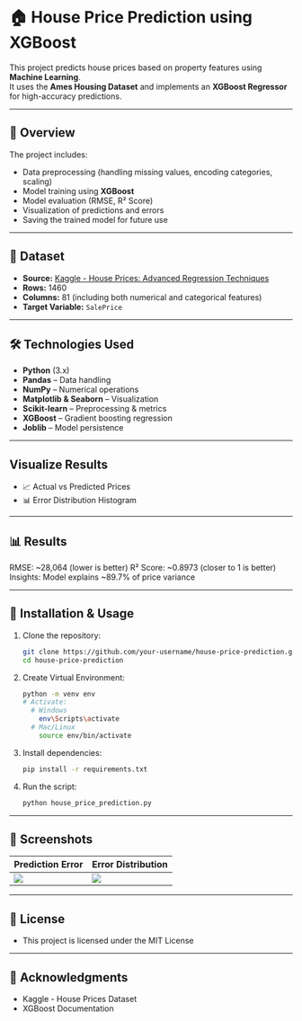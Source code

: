# 🏠 House Price Prediction using XGBoost

This project predicts house prices based on property features using **Machine Learning**.  
It uses the **Ames Housing Dataset** and implements an **XGBoost Regressor** for high-accuracy predictions.  

---

## 📌 Overview

The project includes:
- Data preprocessing (handling missing values, encoding categories, scaling)
- Model training using **XGBoost**
- Model evaluation (RMSE, R² Score)
- Visualization of predictions and errors
- Saving the trained model for future use

---

## 📂 Dataset
- **Source:** [Kaggle - House Prices: Advanced Regression Techniques](https://www.kaggle.com/c/house-prices-advanced-regression-techniques)
- **Rows:** 1460  
- **Columns:** 81 (including both numerical and categorical features)  
- **Target Variable:** `SalePrice`

---

## 🛠 Technologies Used
- **Python** (3.x)
- **Pandas** – Data handling
- **NumPy** – Numerical operations
- **Matplotlib & Seaborn** – Visualization
- **Scikit-learn** – Preprocessing & metrics
- **XGBoost** – Gradient boosting regression
- **Joblib** – Model persistence

---

## Visualize Results

- 📈 Actual vs Predicted Prices
- 📊 Error Distribution Histogram

---

## 📊 Results

RMSE: ~28,064 (lower is better)
R² Score: ~0.8973 (closer to 1 is better)
Insights: Model explains ~89.7% of price variance

---

## 🚀 Installation & Usage
1. Clone the repository:
   ```bash
   git clone https://github.com/your-username/house-price-prediction.git
   cd house-price-prediction
2. Create Virtual Environment:
   ```bash
   python -m venv env
   # Activate:
     # Windows
       env\Scripts\activate
     # Mac/Linux
       source env/bin/activate
3. Install dependencies:
    ```bash
    pip install -r requirements.txt
4. Run the script:
   ```bash
   python house_price_prediction.py
   
---

## 📸 Screenshots

| Prediction Error | Error Distribution |
|------------------|-----------------|
| ![](./screenshots/prediction_error.png) | ![](./screenshots/error_distribution.png) |

---

## 📜 License
 - This project is licensed under the MIT License

 ---

## 🙌 Acknowledgments

- Kaggle - House Prices Dataset
- XGBoost Documentation

